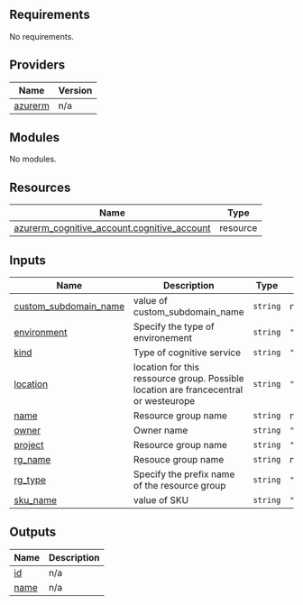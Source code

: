 ## Requirements

No requirements.

## Providers

| Name | Version |
|------|---------|
| <a name="provider_azurerm"></a> [azurerm](#provider\_azurerm) | n/a |

## Modules

No modules.

## Resources

| Name | Type |
|------|------|
| [azurerm_cognitive_account.cognitive_account](https://registry.terraform.io/providers/hashicorp/azurerm/latest/docs/resources/cognitive_account) | resource |

## Inputs

| Name | Description | Type | Default | Required |
|------|-------------|------|---------|:--------:|
| <a name="input_custom_subdomain_name"></a> [custom\_subdomain\_name](#input\_custom\_subdomain\_name) | value of custom\_subdomain\_name | `string` | n/a | yes |
| <a name="input_environment"></a> [environment](#input\_environment) | Specify the type of environement | `string` | `"dev"` | no |
| <a name="input_kind"></a> [kind](#input\_kind) | Type of cognitive service | `string` | `"FormRecognizer"` | no |
| <a name="input_location"></a> [location](#input\_location) | location for this ressource group. Possible location are francecentral or westeurope | `string` | `"francecentral"` | no |
| <a name="input_name"></a> [name](#input\_name) | Resource group name | `string` | n/a | yes |
| <a name="input_owner"></a> [owner](#input\_owner) | Owner name | `string` | `"SBO"` | no |
| <a name="input_project"></a> [project](#input\_project) | Resource group name | `string` | `"OSCAR"` | no |
| <a name="input_rg_name"></a> [rg\_name](#input\_rg\_name) | Resouce group name | `string` | n/a | yes |
| <a name="input_rg_type"></a> [rg\_type](#input\_rg\_type) | Specify the prefix name of the resource group | `string` | `"com"` | no |
| <a name="input_sku_name"></a> [sku\_name](#input\_sku\_name) | value of SKU | `string` | `"S0"` | no |

## Outputs

| Name | Description |
|------|-------------|
| <a name="output_id"></a> [id](#output\_id) | n/a |
| <a name="output_name"></a> [name](#output\_name) | n/a |
